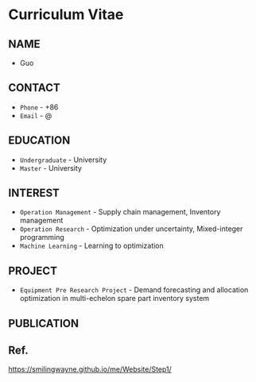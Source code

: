 # Curriculum Vitae


## NAME

* Guo

## CONTACT

* `Phone` - +86
* `Email` - @

## EDUCATION

* `Undergraduate` - University
* `Master` - University

## INTEREST 

* `Operation Management` - Supply chain management, Inventory management
* `Operation Research` - Optimization under uncertainty, Mixed-integer programming
* `Machine Learning` - Learning to optimization

## PROJECT 

* `Equipment Pre Research Project` - Demand forecasting and allocation optimization in multi-echelon spare part inventory system

## PUBLICATION

## Ref.
https://smilingwayne.github.io/me/Website/Step1/